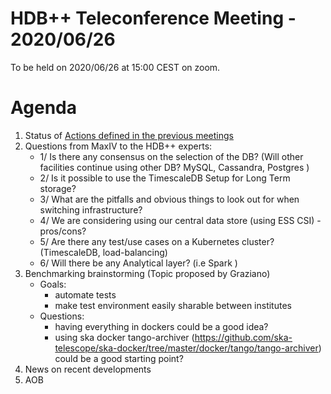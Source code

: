 # HDB++ Teleconference Meeting - 2020/06/26

To be held on 2020/06/26 at 15:00 CEST on zoom.

# Agenda
 
 1. Status of [Actions defined in the previous meetings](https://github.com/tango-controls-hdbpp/meeting-minutes/blob/master/2020-04-15/Minutes.md#summary-of-remaining-actions)
 2. Questions from MaxIV to the HDB++ experts:
     - 1/ Is there any consensus on the selection of the DB? (Will other facilities continue using other DB? MySQL, Cassandra, Postgres ) 
     - 2/ Is it possible to use the TimescaleDB Setup for Long Term storage?
     - 3/ What are the pitfalls and obvious things to look out for when switching infrastructure?
     - 4/ We are considering using our central data store (using ESS CSI)   - pros/cons?
     - 5/ Are there any test/use cases on a Kubernetes cluster?  (TimescaleDB, load-balancing)
     - 6/ Will there be any Analytical layer? (i.e Spark )
 3. Benchmarking brainstorming (Topic proposed by Graziano)
    - Goals:
        - automate tests
        - make test environment easily sharable between institutes
    - Questions:  
        - having everything in dockers could be a good idea?
        - using ska docker tango-archiver (https://github.com/ska-telescope/ska-docker/tree/master/docker/tango/tango-archiver) could be a good starting point?
 4. News on recent developments
 5. AOB

